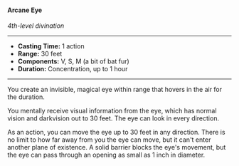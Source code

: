 #### Arcane Eye
*4th-level divination*
___
- **Casting Time:** 1 action
- **Range:** 30 feet
- **Components:** V, S, M (a bit of bat fur)
- **Duration:** Concentration, up to 1 hour
---
You create an invisible, magical eye within range that hovers in the air for the duration.

You mentally receive visual information from the eye, which has normal vision and darkvision out to 30 feet. The eye can look in every direction.

As an action, you can move the eye up to 30 feet in any direction. There is no limit to how far away from you the eye can move, but it can't enter another plane of existence. A solid barrier blocks the eye's movement, but the eye can pass through an opening as small as 1 inch in diameter.